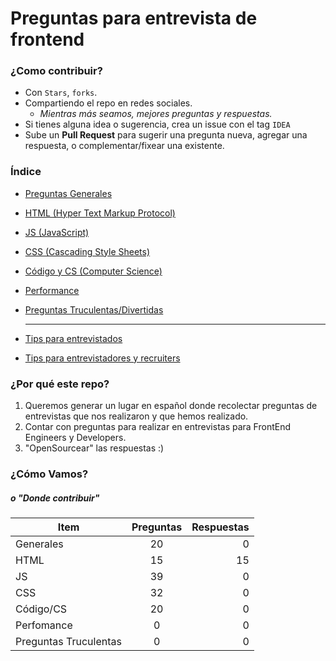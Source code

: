 # Preguntas para entrevista de frontend

### ¿Como contribuir?
- Con `Stars`, `forks`.
- Compartiendo el repo en redes sociales.
  - *Mientras más seamos, mejores preguntas y respuestas.*
- Si tienes alguna idea o sugerencia, crea un issue con el tag `IDEA`
- Sube un **Pull Request** para sugerir una pregunta nueva, agregar una respuesta, o complementar/fixear una existente.


### Índice
- [Preguntas Generales](./generales)
- [HTML (Hyper Text Markup Protocol)](./html)
- [JS (JavaScript)](./js)
- [CSS (Cascading Style Sheets)](./css)
- [Código y CS (Computer Science)](./cs)
- [Performance]('./performance')
- [Preguntas Truculentas/Divertidas]('./tricky')

  ----
  
- [Tips para entrevistados]('./tips_interviewees')
- [Tips para entrevistadores y recruiters]('./tips_interviewers_and_recruiters')


### ¿Por qué este repo?
1. Queremos generar un lugar en español donde recolectar preguntas de entrevistas que nos realizaron y que hemos realizado.
1. Contar con preguntas para realizar en entrevistas para FrontEnd Engineers y Developers.
1. "OpenSourcear" las respuestas :)



### ¿Cómo Vamos?
##### *o "Donde contribuir"*

Item                  | Preguntas | Respuestas
--------------------- | :-------: | ---------:
Generales             |    20     |          0
HTML                  |    15     |         15
JS                    |    39     |          0
CSS                   |    32     |          0
Código/CS             |    20     |          0
Perfomance            |    0      |          0
Preguntas Truculentas |    0      |          0

